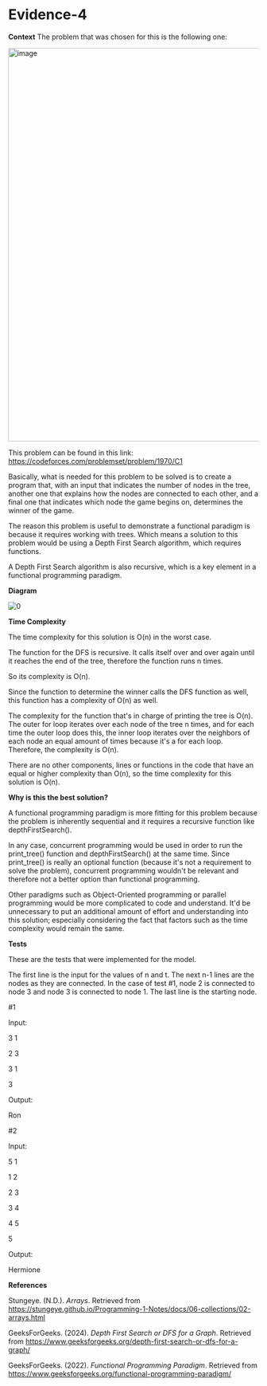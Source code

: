 # Evidence-4

**Context**
The problem that was chosen for this is the following one:

<img width="790" alt="image" src="https://github.com/produce101levi/Evidence-4/assets/117374505/4875e372-0378-47ba-8112-53c15efff4d1">

This problem can be found in this link: https://codeforces.com/problemset/problem/1970/C1

Basically, what is needed for this problem to be solved is to create a program that, with an input that indicates the number of nodes in the tree, another one that explains how the nodes are connected to each other, and a final one that indicates which node the game begins on, determines the winner of the game. 

The reason this problem is useful to demonstrate a functional paradigm is because it requires working with trees. Which means a solution to this problem would be using a 
Depth First Search algorithm, which requires functions. 

A Depth First Search algorithm is also recursive, which is a key element in a functional programming paradigm. 


**Diagram**

![0](https://github.com/produce101levi/Evidence-4/assets/117374505/e1b69511-2af1-4086-8bc3-89f3217250a5)


**Time Complexity**

The time complexity for this solution is O(n) in the worst case.

The function for the DFS is recursive. It calls itself over and over again until it reaches the end of the tree, therefore the function runs n times. 

So its complexity is O(n). 

Since the function to determine the winner calls the DFS function as well, this function has a complexity of O(n) as well. 

The complexity for the function that's in charge of printing the tree is O(n). The outer for loop iterates over each node of the tree n times, and for each time the outer loop does this, the inner loop iterates over the neighbors of each node an equal amount of times because it's a for each loop. Therefore, the complexity is O(n).

There are no other components, lines or functions in the code that have an equal or higher complexity than O(n), so the time complexity for this solution is O(n).

**Why is this the best solution?**

A functional programming paradigm is more fitting for this problem because the problem is inherently sequential and it requires a recursive function like depthFirstSearch(). 

In any case, concurrent programming would be used in order to run the print_tree() function and depthFirstSearch() at the same time. Since print_tree() is really an optional function (because it's not a requirement to solve the problem), concurrent programming wouldn't be relevant and therefore not a better option than functional programming.

Other paradigms such as Object-Oriented programming or parallel programming would be more complicated to code and understand. It'd be unnecessary to put an additional amount of effort and understanding into this solution; especially considering the fact that factors such as the time complexity would remain the same.


**Tests**

These are the tests that were implemented for the model. 

The first line is the input for the values of n and t. 
The next n-1 lines are the nodes as they are connected. In the case of test #1, node 2 is connected to node 3 and node 3 is connected to node 1.
The last line is the starting node.

#1

Input:

3  1

2  3

3  1

3

Output:

Ron

#2

Input:

5  1

1  2

2  3

3  4

4  5

5

Output:

Hermione



**References**

Stungeye. (N.D.). _Arrays_. Retrieved from https://stungeye.github.io/Programming-1-Notes/docs/06-collections/02-arrays.html

GeeksForGeeks. (2024). _Depth First Search or DFS for a Graph_. Retrieved from https://www.geeksforgeeks.org/depth-first-search-or-dfs-for-a-graph/

GeeksForGeeks. (2022). _Functional Programming Paradigm_. Retrieved from https://www.geeksforgeeks.org/functional-programming-paradigm/
